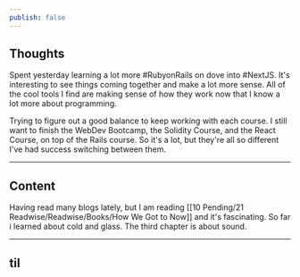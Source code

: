 ```yaml
---
publish: false
---
```


## Thoughts
Spent yesterday learning a lot more #RubyonRails on dove into #NextJS. It's interesting to see things coming together and make a lot more sense. All of the cool tools I find are making sense of how they work now that I know a lot more about programming.

Trying to figure out a good balance to keep working with each course. I still want to finish the WebDev Bootcamp, the Solidity Course, and the React Course, on top of the Rails course. So it's a lot, but they're all so different I've had success switching between them.

***
## Content
Having read many blogs lately, but I am reading [[10 Pending/21 Readwise/Readwise/Books/How We Got to Now]] and it's fascinating. So far i learned about cold and glass. The third chapter is about sound.


***
## til


